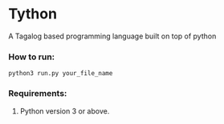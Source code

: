 # Tython
A Tagalog based programming language built on top of python

### How to run:

`python3 run.py your_file_name`

### Requirements:

1. Python version 3 or above.
